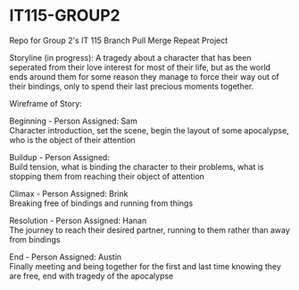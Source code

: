 # IT115-GROUP2
Repo for Group 2's IT 115 Branch Pull Merge Repeat Project

Storyline (in progress): A tragedy about a character that has been seperated from their love interest for most of their life, but as the world ends around them for some reason they manage to force their way out of their bindings, only to spend their last precious moments together. 

Wireframe of Story:

Beginning - Person Assigned: Sam  
Character introduction, set the scene, begin the layout of some apocalypse, who is the object of their attention

Buildup - Person Assigned:    
Build tension, what is binding the character to their problems, what is stopping them from reaching their object of attention

Climax - Person Assigned:  Brink  
Breaking free of bindings and running from things

Resolution - Person Assigned:  Hanan    
The journey to reach their desired partner, running to them rather than away from bindings

End - Person Assigned: Austin  
Finally meeting and being together for the first and last time knowing they are free, end with tragedy of the apocalypse
